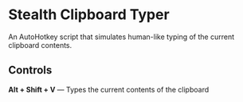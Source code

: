 # Stealth Clipboard Typer
An AutoHotkey script that simulates human-like typing of the current clipboard contents.

## Controls
**Alt + Shift + V** — Types the current contents of the clipboard
